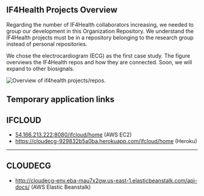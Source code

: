 ## IF4Health Projects Overview

Regarding the number of IF4Health collaborators increasing, we needed to group our development in this Organization Repository. We understand the IF4Health projects must be in a repository belonging to the research group instead of personal repositories.

We chose the electrocardiogram (ECG) as the first case study. The figure overviews the IF4Health repos and how they are connected. Soon, we will expand to other biosignals.

![Overview of if4health projects/repos.](https://github.com/if4health/.github/blob/main/if4health-ecg-projects-overview.png)


## Temporary application links

## IFCLOUD

* [54.166.213.222:8080/ifcloud/home](54.166.213.222:8080/ifcloud/home) (AWS EC2)
* https://cloudecg-929832b5a0ba.herokuapp.com/ifcloud/home (Heroku)

---

## CLOUDECG

* http://cloudecg-env.eba-mau7x2gw.us-east-1.elasticbeanstalk.com/api-docs/ (AWS Elastic Beanstalk)


